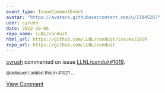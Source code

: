 ```yaml
---
event_type: IssueCommentEvent
avatar: "https://avatars.githubusercontent.com/u/1194526?"
user: cyrush
date: 2022-10-05
repo_name: LLNL/conduit
html_url: https://github.com/LLNL/conduit/issues/1019
repo_url: https://github.com/LLNL/conduit
---
```


<a href='https://github.com/cyrush' target='_blank'>cyrush</a> commented on issue <a href='https://github.com/LLNL/conduit/issues/1019' target='_blank'>LLNL/conduit#1019</a>.

<small>@acbauer I added this in #1021 ...</small>

<a href='https://github.com/LLNL/conduit/issues/1019' target='_blank'>View Comment</a>